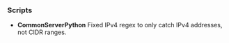 
### Scripts
- __CommonServerPython__
Fixed IPv4 regex to only catch IPv4 addresses, not CIDR ranges.

